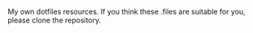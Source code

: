 My own dotfiles resources.
If you think these .files are suitable for you, please clone the repository.

